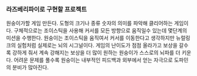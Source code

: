 ### 라즈베리파이로 구현할 프로젝트
원숭이가할 게임 만든다. 도형의 크기나 종류 숫자의 의미를 파악해 클리어하는 게임이다. 구체적으로는 조이스틱을 사용해 커서를 모든 방향으로 움직일수 있는데 몇단계의 미션을 수행한다. 원숭이는 조이스틱을 움직여서 커서를 이동한다고 생각하지만 뉴럴링크의 실험처럼 실제로는 뇌의 시그널이다. 게임의 난이도가 점점 올라가고 보상을 갈수록 강하게 줘서 계속 강해지는 보상을 더 많이 원하는 원숭이가 스스로의 뇌파를 더 키운다. 어려운 문제를 풀수록 원숭이는 내부적인 피드백과 외부에서 얻는 자극으로 도파민의 분비가 많아진다.
